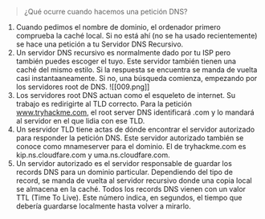 >¿Qué ocurre cuando hacemos una petición DNS?

1. Cuando pedimos el nombre de dominio, el ordenador primero comprueba la caché local. Si no está ahí (no se ha usado recientemente) se hace una petición a tu Servidor DNS Recursivo.
2. Un servidor DNS recursivo es normalmente dado por tu ISP pero también puedes escoger el tuyo. Este servidor también tienen una caché del mismo estilo. Si la respuesta se encuentra se manda de vuelta casi instantaaneamente. Si no, una búsqueda comienza, empezando por los servidores root de DNS.
![[009.png]]
3. Los servidores root DNS actuan como el esqueleto de internet. Su trabajo es redirigirte al TLD correcto. Para la petición www.tryhackme.com, el root server DNS identificará .com y lo mandará al servidor en el que lidia con ese TLD.
4. Un sesrvidor TLD tiene actas de dónde encontrar el servidor autorizado para responder la petición DNS. Este servidor autorizado también se conoce como mnameserver para el dominio. El de tryhackme.com es kip.ns.cloudfare.com y uma.ns.cloudfare.com.
5. Un servidor autorizado es el servidor responsable de guardar los records DNS para un dominio particular. Dependiendo del tipo de record, se manda de vuelta al servidor recursivo donde una copia local se almacena en la caché. Todos los records DNS vienen con un valor TTL (Time To Live). Este número indica, en segundos, el tiempo que debería guardarse localmente hasta volver a mirarlo.